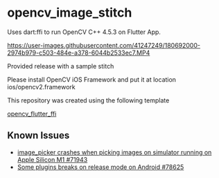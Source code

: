# opencv_image_stitch

Uses dart:ffi to run OpenCV C++ 4.5.3 on Flutter App.

https://user-images.githubusercontent.com/41247249/180692000-2974b979-c503-484e-a378-6044b2533ec7.MP4

Provided release with a sample stitch

Please install OpenCV iOS Framework and put it at location ios/opencv2.framework

This repository was created using the following template

[opencv_flutter_ffi](https://github.com/as1605/opencv_flutter_ffi)


## Known Issues

- [image_picker crashes when picking images on simulator running on Apple Silicon M1 #71943](https://github.com/flutter/flutter/issues/71943)
- [Some plugins breaks on release mode on Android #78625](https://github.com/flutter/flutter/issues/78625)
